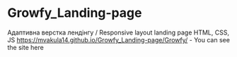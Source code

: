 # Growfy_Landing-page
Адаптивна верстка лендінгу / Responsive layout landing page
HTML, CSS, JS
https://mvakula14.github.io/Growfy_Landing-page/Growfy/ - You can see the site here
